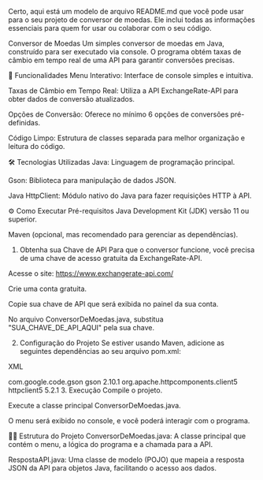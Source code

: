 Certo, aqui está um modelo de arquivo README.md que você pode usar para o seu projeto de conversor de moedas. Ele inclui todas as informações essenciais para quem for usar ou colaborar com o seu código.

Conversor de Moedas
Um simples conversor de moedas em Java, construído para ser executado via console. O programa obtém taxas de câmbio em tempo real de uma API para garantir conversões precisas.

🚀 Funcionalidades
Menu Interativo: Interface de console simples e intuitiva.

Taxas de Câmbio em Tempo Real: Utiliza a API ExchangeRate-API para obter dados de conversão atualizados.

Opções de Conversão: Oferece no mínimo 6 opções de conversões pré-definidas.

Código Limpo: Estrutura de classes separada para melhor organização e leitura do código.

🛠️ Tecnologias Utilizadas
Java: Linguagem de programação principal.

Gson: Biblioteca para manipulação de dados JSON.

Java HttpClient: Módulo nativo do Java para fazer requisições HTTP à API.

⚙️ Como Executar
Pré-requisitos
Java Development Kit (JDK) versão 11 ou superior.

Maven (opcional, mas recomendado para gerenciar as dependências).

1. Obtenha sua Chave de API
Para que o conversor funcione, você precisa de uma chave de acesso gratuita da ExchangeRate-API.

Acesse o site: https://www.exchangerate-api.com/

Crie uma conta gratuita.

Copie sua chave de API que será exibida no painel da sua conta.

No arquivo ConversorDeMoedas.java, substitua "SUA_CHAVE_DE_API_AQUI" pela sua chave.

2. Configuração do Projeto
Se estiver usando Maven, adicione as seguintes dependências ao seu arquivo pom.xml:

XML

<dependencies>
    <dependency>
        <groupId>com.google.code.gson</groupId>
        <artifactId>gson</artifactId>
        <version>2.10.1</version>
    </dependency>
    <dependency>
        <groupId>org.apache.httpcomponents.client5</groupId>
        <artifactId>httpclient5</artifactId>
        <version>5.2.1</version>
    </dependency>
</dependencies>
3. Execução
Compile o projeto.

Execute a classe principal ConversorDeMoedas.java.

O menu será exibido no console, e você poderá interagir com o programa.

🧑‍💻 Estrutura do Projeto
ConversorDeMoedas.java: A classe principal que contém o menu, a lógica do programa e a chamada para a API.

RespostaAPI.java: Uma classe de modelo (POJO) que mapeia a resposta JSON da API para objetos Java, facilitando o acesso aos dados.
